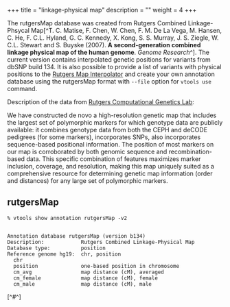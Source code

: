 
+++
title = "linkage-physical map"
description = ""
weight = 4
+++



The rutgersMap database was created from Rutgers Combined Linkage-Phsycal Map[^T. C. Matise, F. Chen, W. Chen, F. M. De La Vega, M. Hansen, C. He, F. C.L. Hyland, G. C. Kennedy, X. Kong, S. S. Murray, J. S. Ziegle, W. C.L. Stewart and S. Buyske (2007). **A second-generation combined linkage physical map of the human genome**. *Genome Research*^]. The current version contains interpolated genetic positions for variants from dbSNP build 134. It is also possible to provide a list of variants with physical positions to the [Rutgers Map Interpolator][1] and create your own annotation database using the rutgersMap format with `--file` option for `vtools use` command. 

Description of the data from [Rutgers Computational Genetics Lab][2]: 



We have constructed de novo a high-resolution genetic map that includes the largest set of polymorphic markers for which genotype data are publicly available: it combines genotype data from both the CEPH and deCODE pedigrees (for some markers), incorporates SNPs, also incorporates sequence-based positional information. The position of most markers on our map is corroborated by both genomic sequence and recombination-based data. This specific combination of features maximizes marker inclusion, coverage, and resolution, making this map uniquely suited as a comprehensive resource for determining genetic map information (order and distances) for any large set of polymorphic markers. 



## rutgersMap

    % vtools show annotation rutgersMap -v2
    

    Annotation database rutgersMap (version b134)
    Description:            Rutgers Combined Linkage-Physical Map
    Database type:          position
    Reference genome hg19:  chr, position
      chr
      position              one-based position in chromosome
      cm_avg                map distance (cM), averaged
      cm_female             map distance (cM), female
      cm_male               map distance (cM), male
    

[^#^]

 [1]: http://compgen.rutgers.edu/mapinterpolator
 [2]: http://compgen.rutgers.edu/maps